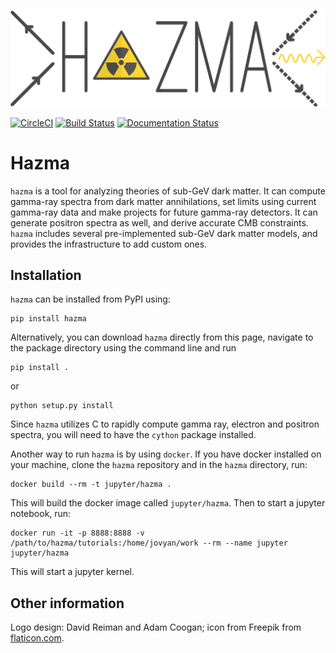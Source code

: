 ![Logo](docs/source/_static/img/hazma_logo_large.png)

[![CircleCI](https://circleci.com/gh/LoganAMorrison/Hazma.svg?style=svg)](https://circleci.com/gh/LoganAMorrison/Hazma)
[![Build Status](https://travis-ci.org/LoganAMorrison/Hazma.svg?branch=master)](https://travis-ci.org/LoganAMorrison/Hazma)
[![Documentation Status](https://readthedocs.org/projects/hazma/badge/?version=latest)](https://hazma.readthedocs.io/en/latest/?badge=latest)


# Hazma

`hazma` is a tool for analyzing theories of sub-GeV dark matter. It can compute gamma-ray spectra from dark matter annihilations, set limits using current gamma-ray data and make projects for future gamma-ray detectors. It can generate positron spectra as well, and derive accurate CMB constraints. `hazma` includes several pre-implemented sub-GeV dark matter models, and provides the infrastructure to add custom ones.

## Installation

`hazma` can be installed from PyPI using:

    pip install hazma

Alternatively, you can download `hazma` directly from this page, navigate to the package directory using the command line and run

    pip install .

or

    python setup.py install

Since `hazma` utilizes C to rapidly compute gamma ray, electron and positron spectra, you will need to have the `cython` package installed.

Another way to run `hazma` is by using `docker`. If you have docker installed on your machine, clone the `hazma` repository and in the `hazma` directory, run:

    docker build --rm -t jupyter/hazma .

This will build the docker image called `jupyter/hazma`. Then to start a jupyter notebook, run:

    docker run -it -p 8888:8888 -v /path/to/hazma/tutorials:/home/jovyan/work --rm --name jupyter jupyter/hazma

This will start a jupyter kernel.

## Other information

Logo design: David Reiman and Adam Coogan; icon from Freepik from [flaticon.com](flaticon.com).